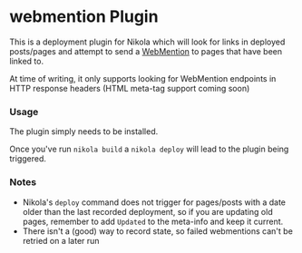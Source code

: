 # webmention Plugin

This is a deployment plugin for Nikola which will look for links in deployed posts/pages and attempt to send a [WebMention](https://indieweb.org/Webmention-developer#Protocol_Summary) to pages that have been linked to.

At time of writing, it only supports looking for WebMention endpoints in HTTP response headers (HTML meta-tag support coming soon)


### Usage

The plugin simply needs to be installed.

Once you've run `nikola build` a `nikola deploy` will lead to the plugin being triggered.


### Notes

* Nikola's `deploy` command does not trigger for pages/posts with a date older than the last recorded deployment, so if you are updating old pages, remember to add `Updated` to the meta-info and keep it current.
* There isn't a (good) way to record state, so failed webmentions can't be retried on a later run
